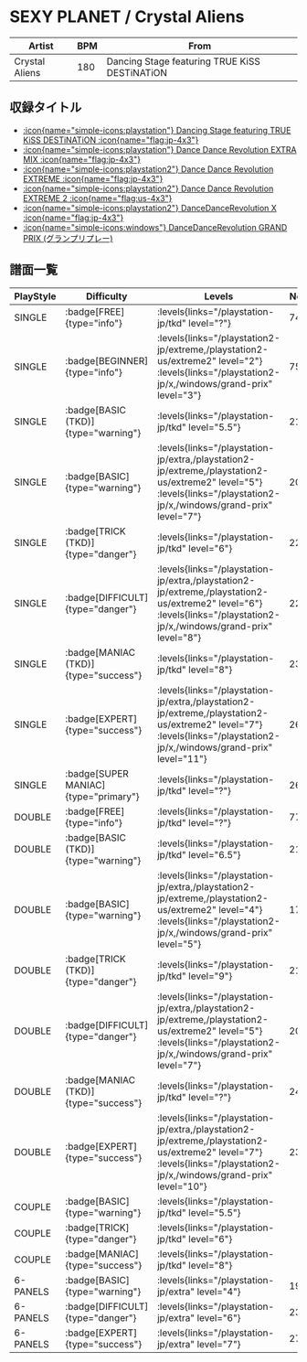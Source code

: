 # SEXY PLANET / Crystal Aliens

|Artist|BPM|From|
|------|---|----|
|Crystal Aliens|180|Dancing Stage featuring TRUE KiSS DESTiNATiON|

## 収録タイトル

- [:icon{name="simple-icons:playstation"} Dancing Stage featuring TRUE KiSS DESTiNATiON :icon{name="flag:jp-4x3"}](/playstation-jp/tkd)
- [:icon{name="simple-icons:playstation"} Dance Dance Revolution EXTRA MIX :icon{name="flag:jp-4x3"}](/playstation-jp/extra)
- [:icon{name="simple-icons:playstation2"} Dance Dance Revolution EXTREME :icon{name="flag:jp-4x3"}](/playstation2-jp/extreme)
- [:icon{name="simple-icons:playstation2"} Dance Dance Revolution EXTREME 2 :icon{name="flag:us-4x3"}](/playstation2-us/extreme2)
- [:icon{name="simple-icons:playstation2"} DanceDanceRevolution X :icon{name="flag:jp-4x3"}](/playstation2-jp/x)
- [:icon{name="simple-icons:windows"} DanceDanceRevolution GRAND PRIX (グランプリプレー)](/windows/grand-prix)

## 譜面一覧

|PlayStyle|Difficulty|Levels|Notes|Movie|
|---------|----------|------|-----|-----|
|SINGLE| :badge[FREE]{type="info"}| :levels{links="/playstation-jp/tkd" level="?"}|74/0||
|SINGLE| :badge[BEGINNER]{type="info"}| :levels{links="/playstation2-jp/extreme,/playstation2-us/extreme2" level="2"} :levels{links="/playstation2-jp/x,/windows/grand-prix" level="3"}|75/0||
|SINGLE| :badge[BASIC (TKD)]{type="warning"}| :levels{links="/playstation-jp/tkd" level="5.5"}|219/0||
|SINGLE| :badge[BASIC]{type="warning"}| :levels{links="/playstation-jp/extra,/playstation2-jp/extreme,/playstation2-us/extreme2" level="5"} :levels{links="/playstation2-jp/x,/windows/grand-prix" level="7"}|201/0||
|SINGLE| :badge[TRICK (TKD)]{type="danger"}| :levels{links="/playstation-jp/tkd" level="6"}|229/0||
|SINGLE| :badge[DIFFICULT]{type="danger"}| :levels{links="/playstation-jp/extra,/playstation2-jp/extreme,/playstation2-us/extreme2" level="6"} :levels{links="/playstation2-jp/x,/windows/grand-prix" level="8"}|221/0||
|SINGLE| :badge[MANIAC (TKD)]{type="success"}| :levels{links="/playstation-jp/tkd" level="8"}|239/0||
|SINGLE| :badge[EXPERT]{type="success"}| :levels{links="/playstation-jp/extra,/playstation2-jp/extreme,/playstation2-us/extreme2" level="7"} :levels{links="/playstation2-jp/x,/windows/grand-prix" level="11"}|262/0||
|SINGLE| :badge[SUPER MANIAC]{type="primary"}| :levels{links="/playstation-jp/tkd" level="?"}|267/0||
|DOUBLE| :badge[FREE]{type="info"}| :levels{links="/playstation-jp/tkd" level="?"}|77/0||
|DOUBLE| :badge[BASIC (TKD)]{type="warning"}| :levels{links="/playstation-jp/tkd" level="6.5"}|211/0||
|DOUBLE| :badge[BASIC]{type="warning"}| :levels{links="/playstation-jp/extra,/playstation2-jp/extreme,/playstation2-us/extreme2" level="4"} :levels{links="/playstation2-jp/x,/windows/grand-prix" level="5"}|175/0||
|DOUBLE| :badge[TRICK (TKD)]{type="danger"}| :levels{links="/playstation-jp/tkd" level="9"}|217/0||
|DOUBLE| :badge[DIFFICULT]{type="danger"}| :levels{links="/playstation-jp/extra,/playstation2-jp/extreme,/playstation2-us/extreme2" level="5"} :levels{links="/playstation2-jp/x,/windows/grand-prix" level="7"}|207/0||
|DOUBLE| :badge[MANIAC (TKD)]{type="success"}| :levels{links="/playstation-jp/tkd" level="?"}|242/0||
|DOUBLE| :badge[EXPERT]{type="success"}| :levels{links="/playstation-jp/extra,/playstation2-jp/extreme,/playstation2-us/extreme2" level="7"} :levels{links="/playstation2-jp/x,/windows/grand-prix" level="10"}|236/0||
|COUPLE| :badge[BASIC]{type="warning"}| :levels{links="/playstation-jp/tkd" level="5.5"}|||
|COUPLE| :badge[TRICK]{type="danger"}| :levels{links="/playstation-jp/tkd" level="6"}|||
|COUPLE| :badge[MANIAC]{type="success"}| :levels{links="/playstation-jp/tkd" level="8"}|||
|6-PANELS| :badge[BASIC]{type="warning"}| :levels{links="/playstation-jp/extra" level="4"}|198/0||
|6-PANELS| :badge[DIFFICULT]{type="danger"}| :levels{links="/playstation-jp/extra" level="6"}|237/0||
|6-PANELS| :badge[EXPERT]{type="success"}| :levels{links="/playstation-jp/extra" level="7"}|270/0||
